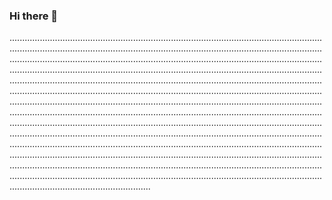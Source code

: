 ### Hi there 👋

................................................................................................................................................................................................................................................................................................................................................................................................................................................................................................................................................................................................................................................................................................................................................................................................................................................................................................................................................................................................................................................................................................................................................................................................................................................................................................................................................................................................................................................................................................................................................................................................................................................................................................................................................................................................................................................................